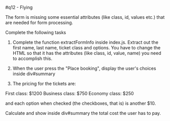 #q12 - Flying

The form is missing some essential attributes (like class, id, values etc.) that are needed for form processing.

Complete the following tasks

1. Complete the function extractFormInfo inside index.js. Extract out the first name, last name, ticket class and options. You have to change the HTML so that it has the attributes (like class, id, value, name) you need to accomplish this.

2. When the user press the "Place booking", display the user's choices inside div#summary

3. The pricing for the tickets are:

First class: $1200
Business class: $750
Economy class: \$250

and each option when checked (the checkboxes, that is) is another \$10.

Calculate and show inside div#summary the total cost the user has to pay.
